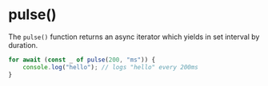 # pulse()

The `pulse()` function returns an async iterator which yields in set interval by
duration.

```ts
for await (const _ of pulse(200, "ms")) {
	console.log("hello"); // logs "hello" every 200ms
}
```
